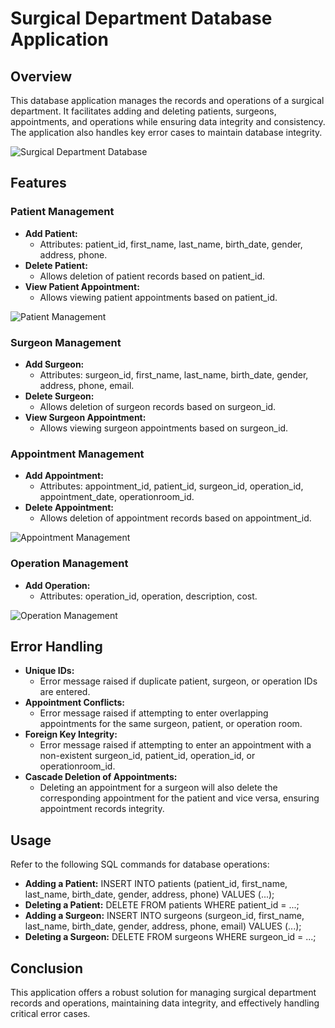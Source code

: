 # Surgical Department Database Application

## Overview
This database application manages the records and operations of a surgical department. It facilitates adding and deleting patients, surgeons, appointments, and operations while ensuring data integrity and consistency. The application also handles key error cases to maintain database integrity.

![Surgical Department Database](1.png)

## Features

### Patient Management
- **Add Patient:**
  - Attributes: patient_id, first_name, last_name, birth_date, gender, address, phone.
- **Delete Patient:**
  - Allows deletion of patient records based on patient_id.
- **View Patient Appointment:**
  - Allows viewing patient appointments based on patient_id.

![Patient Management](2.png)

### Surgeon Management
- **Add Surgeon:**
  - Attributes: surgeon_id, first_name, last_name, birth_date, gender, address, phone, email.
- **Delete Surgeon:**
  - Allows deletion of surgeon records based on surgeon_id.
- **View Surgeon Appointment:**
  - Allows viewing surgeon appointments based on surgeon_id.

### Appointment Management
- **Add Appointment:**
  - Attributes: appointment_id, patient_id, surgeon_id, operation_id, appointment_date, operationroom_id.
- **Delete Appointment:**
  - Allows deletion of appointment records based on appointment_id.

![Appointment Management](3.png)

### Operation Management
- **Add Operation:**
  - Attributes: operation_id, operation, description, cost.

![Operation Management](4.png)

## Error Handling
- **Unique IDs:**
  - Error message raised if duplicate patient, surgeon, or operation IDs are entered.
- **Appointment Conflicts:**
  - Error message raised if attempting to enter overlapping appointments for the same surgeon, patient, or operation room.
- **Foreign Key Integrity:**
  - Error message raised if attempting to enter an appointment with a non-existent surgeon_id, patient_id, operation_id, or operationroom_id.
- **Cascade Deletion of Appointments:**
  - Deleting an appointment for a surgeon will also delete the corresponding appointment for the patient and vice versa, ensuring appointment records integrity.

## Usage
Refer to the following SQL commands for database operations:

- **Adding a Patient:**
INSERT INTO patients (patient_id, first_name, last_name, birth_date, gender, address, phone) VALUES (...);
- **Deleting a Patient:**
DELETE FROM patients WHERE patient_id = ...;
- **Adding a Surgeon:**
INSERT INTO surgeons (surgeon_id, first_name, last_name, birth_date, gender, address, phone, email)
VALUES (...);
- **Deleting a Surgeon:**
DELETE FROM surgeons WHERE surgeon_id = ...;


## Conclusion
This application offers a robust solution for managing surgical department records and operations, maintaining data integrity, and effectively handling critical error cases.


